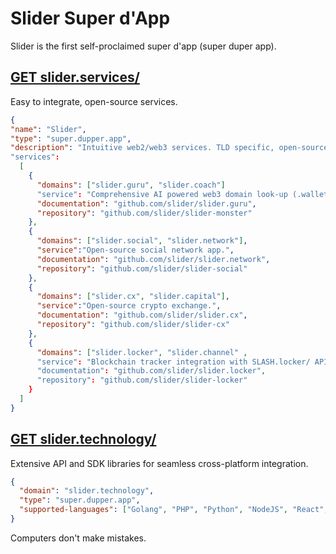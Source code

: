 # Slider Super d'App 


Slider is the first self-proclaimed super d'app (super duper app).

## [GET slider.services/](https://slider.services)
Easy to integrate, open-source services.

```json
{
"name": "Slider",
"type": "super.dupper.app",
"description": "Intuitive web2/web3 services. TLD specific, open-source, self-contained."  
"services":
  [
    {  
      "domains": ["slider.guru", "slider.coach"]
      "service": "Comprehensive AI powered web3 domain look-up (.wallet, .locker, .blockchain)",
      "documentation": "github.com/slider/slider.guru",
      "repository": "github.com/slider/slider-monster"  
    },
    {
      "domains": ["slider.social", "slider.network"],
      "service":"Open-source social network app.",
      "documentation": "github.com/slider/slider.network",
      "repository": "github.com/slider/slider-social"  
    },
    {
      "domains": ["slider.cx", "slider.capital"],
      "service":"Open-source crypto exchange.",
      "documentation": "github.com/slider/slider.cx",
      "repository": "github.com/slider/slider-cx"  
    },
    {
      "domains": ["slider.locker", "slider.channel" ,
      "service": "Blockchain tracker integration with SLASH.locker/ API.",
      "documentation": "github.com/slider/slider.locker",
      "repository": "github.com/slider/slider-locker"  
    }
  ]
}
```


## [GET slider.technology/](https://slider.technology)
Extensive API and SDK libraries for seamless cross-platform integration.

```json
{
  "domain": "slider.technology",
  "type": "super.dupper.app",   
  "supported-languages": ["Golang", "PHP", "Python", "NodeJS", "React", "VueJS"]
}
```

Computers don't make mistakes.
